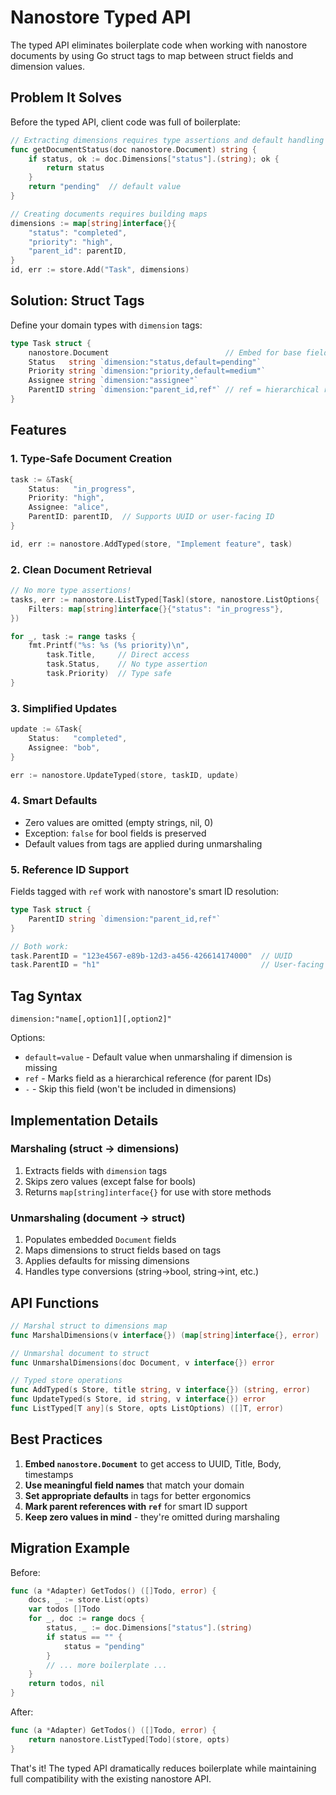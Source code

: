 # Nanostore Typed API

The typed API eliminates boilerplate code when working with nanostore documents by using Go struct tags to map between struct fields and dimension values.

## Problem It Solves

Before the typed API, client code was full of boilerplate:

```go
// Extracting dimensions requires type assertions and default handling
func getDocumentStatus(doc nanostore.Document) string {
    if status, ok := doc.Dimensions["status"].(string); ok {
        return status
    }
    return "pending"  // default value
}

// Creating documents requires building maps
dimensions := map[string]interface{}{
    "status": "completed",
    "priority": "high",
    "parent_id": parentID,
}
id, err := store.Add("Task", dimensions)
```

## Solution: Struct Tags

Define your domain types with `dimension` tags:

```go
type Task struct {
    nanostore.Document                          // Embed for base fields
    Status   string `dimension:"status,default=pending"`
    Priority string `dimension:"priority,default=medium"`
    Assignee string `dimension:"assignee"`
    ParentID string `dimension:"parent_id,ref"` // ref = hierarchical reference
}
```

## Features

### 1. Type-Safe Document Creation

```go
task := &Task{
    Status:   "in_progress",
    Priority: "high",
    Assignee: "alice",
    ParentID: parentID,  // Supports UUID or user-facing ID
}

id, err := nanostore.AddTyped(store, "Implement feature", task)
```

### 2. Clean Document Retrieval

```go
// No more type assertions!
tasks, err := nanostore.ListTyped[Task](store, nanostore.ListOptions{
    Filters: map[string]interface{}{"status": "in_progress"},
})

for _, task := range tasks {
    fmt.Printf("%s: %s (%s priority)\n", 
        task.Title,     // Direct access
        task.Status,    // No type assertion
        task.Priority)  // Type safe
}
```

### 3. Simplified Updates

```go
update := &Task{
    Status:   "completed",
    Assignee: "bob",
}

err := nanostore.UpdateTyped(store, taskID, update)
```

### 4. Smart Defaults

- Zero values are omitted (empty strings, nil, 0)
- Exception: `false` for bool fields is preserved
- Default values from tags are applied during unmarshaling

### 5. Reference ID Support

Fields tagged with `ref` work with nanostore's smart ID resolution:

```go
type Task struct {
    ParentID string `dimension:"parent_id,ref"`
}

// Both work:
task.ParentID = "123e4567-e89b-12d3-a456-426614174000"  // UUID
task.ParentID = "h1"                                    // User-facing ID
```

## Tag Syntax

```
dimension:"name[,option1][,option2]"
```

Options:
- `default=value` - Default value when unmarshaling if dimension is missing
- `ref` - Marks field as a hierarchical reference (for parent IDs)
- `-` - Skip this field (won't be included in dimensions)

## Implementation Details

### Marshaling (struct → dimensions)

1. Extracts fields with `dimension` tags
2. Skips zero values (except false for bools)
3. Returns `map[string]interface{}` for use with store methods

### Unmarshaling (document → struct)

1. Populates embedded `Document` fields
2. Maps dimensions to struct fields based on tags
3. Applies defaults for missing dimensions
4. Handles type conversions (string→bool, string→int, etc.)

## API Functions

```go
// Marshal struct to dimensions map
func MarshalDimensions(v interface{}) (map[string]interface{}, error)

// Unmarshal document to struct
func UnmarshalDimensions(doc Document, v interface{}) error

// Typed store operations
func AddTyped(s Store, title string, v interface{}) (string, error)
func UpdateTyped(s Store, id string, v interface{}) error
func ListTyped[T any](s Store, opts ListOptions) ([]T, error)
```

## Best Practices

1. **Embed `nanostore.Document`** to get access to UUID, Title, Body, timestamps
2. **Use meaningful field names** that match your domain
3. **Set appropriate defaults** in tags for better ergonomics
4. **Mark parent references with `ref`** for smart ID support
5. **Keep zero values in mind** - they're omitted during marshaling

## Migration Example

Before:
```go
func (a *Adapter) GetTodos() ([]Todo, error) {
    docs, _ := store.List(opts)
    var todos []Todo
    for _, doc := range docs {
        status, _ := doc.Dimensions["status"].(string)
        if status == "" {
            status = "pending"
        }
        // ... more boilerplate ...
    }
    return todos, nil
}
```

After:
```go
func (a *Adapter) GetTodos() ([]Todo, error) {
    return nanostore.ListTyped[Todo](store, opts)
}
```

That's it! The typed API dramatically reduces boilerplate while maintaining full compatibility with the existing nanostore API.